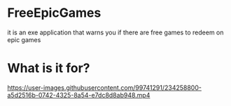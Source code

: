 # FreeEpicGames
it is an exe application that warns you if there are free games to redeem on epic games









# What is it for?


https://user-images.githubusercontent.com/99741291/234258800-a5d2516b-0742-4325-8a54-e7dc8d8ab948.mp4

